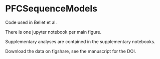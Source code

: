 # PFCSequenceModels
Code used in Bellet et al.

There is one jupyter notebook per main figure.

Supplementary analyses are contained in the supplementary notebooks.

Download the data on figshare, see the manuscript for the DOI.
